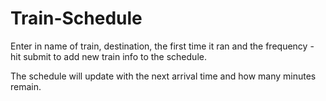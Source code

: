 # Train-Schedule
Enter in name of train, destination, the first time it ran and the frequency - hit submit to add new train info to the schedule.

The schedule will update with the next arrival time and how many minutes remain.


